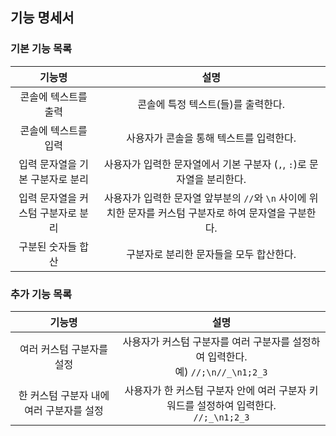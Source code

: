 ## 기능 명세서

### 기본 기능 목록
|         기능명         |                               설명                                |
|:-------------------:|:---------------------------------------------------------------:|
|   콘솔에 텍스트를 출력         |                      콘솔에 특정 텍스트(들)를 출력한다.                       |
|     콘솔에 텍스트를 입력     |                     사용자가 콘솔을 통해 텍스트를 입력한다.                      |
| 입력 문자열을 기본 구분자로 분리  |          사용자가 입력한 문자열에서 기본 구분자 (`,`, `:`)로 문자열을 분리한다.           |
| 입력 문자열을 커스텀 구분자로 분리 | 사용자가 입력한 문자열 앞부분의 `//`와 `\n` 사이에 위치한 문자를 커스텀 구분자로 하여 문자열을 구분한다. |
| 구분된 숫자들 합산 |                     구분자로 분리한 문자들을 모두 합산한다.                      |

### 추가 기능 목록
|         기능명         |                             설명                             |
|:-------------------:|:----------------------------------------------------------:|
| 여러 커스텀 구분자를 설정 | 사용자가 커스텀 구분자를 여러 구분자를 설정하여 입력한다. <br> 예) `//;\n//_\n1;2_3` |
| 한 커스텀 구분자 내에 여러 구분자를 설정 | 사용자가 한 커스텀 구분자 안에 여러 구분자 키워드를 설정하여 입력한다. <br> `//;_\n1;2_3` |
